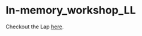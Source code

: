 # In-memory_workshop_LL

Checkout the Lap [here](https://vijaybalebail.github.io/In-memory_workshop_LL/in-memory-in-depth/workshops/freetier/). 
